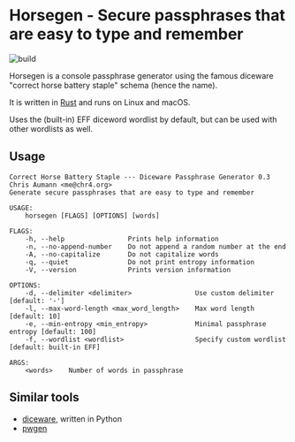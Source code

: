 # Horsegen - Secure passphrases that are easy to type and remember

![build](https://github.com/chr4/horsegen/workflows/build/badge.svg)

Horsegen is a console passphrase generator using the famous diceware "correct horse battery staple" schema (hence the name).

It is written in [Rust](https://rust-lang.org) and runs on Linux and macOS.

Uses the (built-in) EFF diceword wordlist by default, but can be used with other wordlists as well.

## Usage

```
Correct Horse Battery Staple --- Diceware Passphrase Generator 0.3
Chris Aumann <me@chr4.org>
Generate secure passphrases that are easy to type and remember

USAGE:
    horsegen [FLAGS] [OPTIONS] [words]

FLAGS:
    -h, --help                Prints help information
    -n, --no-append-number    Do not append a random number at the end
    -A, --no-capitalize       Do not capitalize words
    -q, --quiet               Do not print entropy information
    -V, --version             Prints version information

OPTIONS:
    -d, --delimiter <delimiter>                Use custom delimiter [default: '-']
    -l, --max-word-length <max_word_length>    Max word length [default: 10]
    -e, --min-entropy <min_entropy>            Minimal passphrase entropy [default: 100]
    -f, --wordlist <wordlist>                  Specify custom wordlist [default: built-in EFF]

ARGS:
    <words>    Number of words in passphrase
```


## Similar tools

- [diceware](https://github.com/ulif/diceware), written in Python
- [pwgen](https://pwgen.sourceforge.io)
